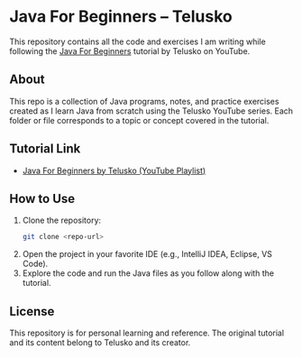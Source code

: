 # Java For Beginners – Telusko

This repository contains all the code and exercises I am writing while following the [Java For Beginners](https://www.youtube.com/watch?v=BGTx91t8q50&list=PLsyeobzWxl7q6oUFts2erdot6jxF_lisP) tutorial by Telusko on YouTube.

## About

This repo is a collection of Java programs, notes, and practice exercises created as I learn Java from scratch using the Telusko YouTube series. Each folder or file corresponds to a topic or concept covered in the tutorial.

## Tutorial Link

- [Java For Beginners by Telusko (YouTube Playlist)](https://www.youtube.com/watch?v=BGTx91t8q50&list=PLsyeobzWxl7q6oUFts2erdot6jxF_lisP)

## How to Use

1. Clone the repository:
   ```bash
   git clone <repo-url>
   ```
2. Open the project in your favorite IDE (e.g., IntelliJ IDEA, Eclipse, VS Code).
3. Explore the code and run the Java files as you follow along with the tutorial.

## License

This repository is for personal learning and reference. The original tutorial and its content belong to Telusko and its creator.

